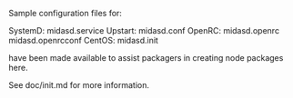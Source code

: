 Sample configuration files for:

SystemD: midasd.service
Upstart: midasd.conf
OpenRC:  midasd.openrc
         midasd.openrcconf
CentOS:  midasd.init

have been made available to assist packagers in creating node packages here.

See doc/init.md for more information.
